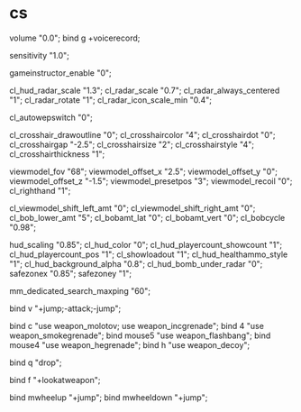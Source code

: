 # cs

volume "0.0";
bind g +voicerecord;

sensitivity "1.0";

gameinstructor_enable "0";

cl_hud_radar_scale "1.3";
cl_radar_scale "0.7";
cl_radar_always_centered "1";
cl_radar_rotate "1";
cl_radar_icon_scale_min "0.4";

cl_autowepswitch "0";

cl_crosshair_drawoutline "0";
cl_crosshaircolor "4";
cl_crosshairdot "0";
cl_crosshairgap "-2.5";
cl_crosshairsize "2";
cl_crosshairstyle "4";
cl_crosshairthickness "1";

viewmodel_fov "68";
viewmodel_offset_x "2.5";
viewmodel_offset_y "0";
viewmodel_offset_z "-1.5";
viewmodel_presetpos "3";
viewmodel_recoil "0";
cl_righthand "1";

cl_viewmodel_shift_left_amt "0";
cl_viewmodel_shift_right_amt "0";
cl_bob_lower_amt "5";
cl_bobamt_lat "0";
cl_bobamt_vert "0";
cl_bobcycle "0.98";

hud_scaling "0.85";
cl_hud_color "0";
cl_hud_playercount_showcount "1";
cl_hud_playercount_pos "1";
cl_showloadout "1";
cl_hud_healthammo_style "1";
cl_hud_background_alpha "0.8";
cl_hud_bomb_under_radar "0";
safezonex "0.85";
safezoney "1";

mm_dedicated_search_maxping "60";

bind v "+jump;-attack;-jump";

bind c "use weapon_molotov; use weapon_incgrenade";
bind 4 "use weapon_smokegrenade";
bind mouse5 "use weapon_flashbang";
bind mouse4 "use weapon_hegrenade";
bind h "use weapon_decoy";

bind q "drop";

bind f "+lookatweapon";

bind mwheelup "+jump";
bind mwheeldown "+jump";
